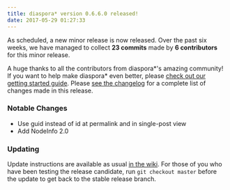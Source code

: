 ```yaml
---
title: diaspora* version 0.6.6.0 released!
date: 2017-05-29 01:27:33
---
```


As scheduled, a new minor release is now released. Over the past six weeks, we have managed to collect **23 commits** made by **6 contributors** for this minor release.

A huge thanks to all the contributors from diaspora\*'s amazing community! If you want to help make diaspora* even better, please [check out our getting started guide](https://wiki.diasporafoundation.org/Getting_started_with_contributing). Please [see the changelog](https://github.com/diaspora/diaspora/releases/tag/v0.6.6.0) for a complete list of changes made in this release.

### Notable Changes

* Use guid instead of id at permalink and in single-post view
* Add NodeInfo 2.0

### Updating

Update instructions are available as usual [in the wiki](https://wiki.diasporafoundation.org/Updating). For those of you who have been testing the release candidate, run `git checkout master` before the update to get back to the stable release branch.

